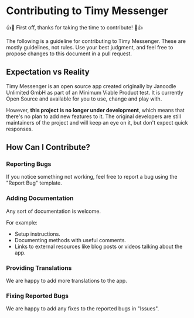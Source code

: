 # Contributing to Timy Messenger

:+1::tada: First off, thanks for taking the time to contribute! :tada::+1:

The following is a guideline for contributing to Timy Messenger. 
These are mostly guidelines, not rules. Use your best judgment, 
and feel free to propose changes to this document in a pull request.

## Expectation vs Reality

Timy Messenger is an open source app created originally
by Janoodle Unlimited GmbH as part of an Minimum Viable Product test.
It is currently Open Source and available for you to use, change and play with.

However, **this project is no longer under development**,
which means that there's no plan to add new features to it.
The original developers are still maintainers of the project and will keep an eye on it, but don't expect quick responses.

## How Can I Contribute?

### Reporting Bugs

If you notice something not working, feel free to report a bug using the "Report Bug" template.

### Adding Documentation

Any sort of documentation is welcome.

For example:

- Setup instructions.
- Documenting methods with useful comments.
- Links to external resources like blog posts or videos talking about the app.

### Providing Translations

We are happy to add more translations to the app.

### Fixing Reported Bugs

We are happy to add any fixes to the reported bugs in "Issues".

